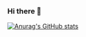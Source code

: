 ### Hi there 👋

[![Anurag's GitHub stats](https://github-readme-stats.vercel.app/api?username=leebs778)](https://github.com/anuraghazra/github-readme-stats)

<!--
**leebs778/leebs778** is a ✨ _special_ ✨ repository because its `README.md` (this file) appears on your GitHub profile.

Here are some ideas to get you started:

- 🔭 I’m currently working on ...
- 🌱 I’m currently learning ...
- 👯 I’m looking to collaborate on ...
- 🤔 I’m looking for help with ...
- 💬 Ask me about ...
- 📫 How to reach me: ...
- 😄 Pronouns: ...
- ⚡ Fun fact: ...
-->
